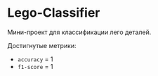 # Lego-Classifier

Мини-проект для классификации лего деталей.

Достигнутые метрики:
  - `accuracy` = 1
  - `f1-score` = 1
